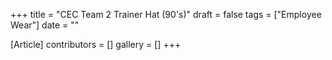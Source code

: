 +++
title = "CEC Team 2 Trainer Hat (90's)"
draft = false
tags = ["Employee Wear"]
date = ""

[Article]
contributors = []
gallery = []
+++